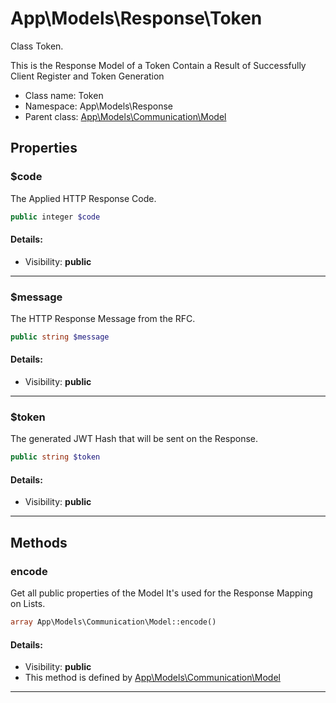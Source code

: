 App\Models\Response\Token
===============

Class Token.

This is the Response Model of a Token
Contain a Result of Successfully Client Register
and Token Generation


* Class name: Token
* Namespace: App\Models\Response
* Parent class: [App\Models\Communication\Model](App-Models-Communication-Model.md)





Properties
----------


### $code

The Applied HTTP Response Code.



```php
public integer $code
```

#### Details:
* Visibility: **public**

<hr>

### $message

The HTTP Response Message from the RFC.



```php
public string $message
```

#### Details:
* Visibility: **public**

<hr>

### $token

The generated JWT Hash that will be sent on the Response.



```php
public string $token
```

#### Details:
* Visibility: **public**

<hr>

Methods
-------


### encode

Get all public properties of the Model
It's used for the Response Mapping on Lists.



```php
array App\Models\Communication\Model::encode()
```

#### Details:
* Visibility: **public**
* This method is defined by [App\Models\Communication\Model](App-Models-Communication-Model.md)



<hr>
